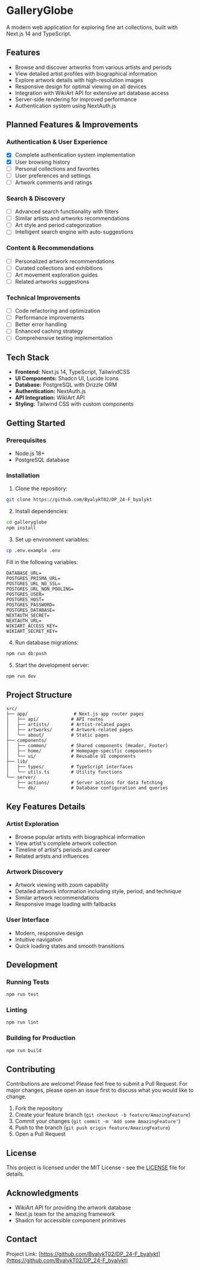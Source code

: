 # GalleryGlobe

A modern web application for exploring fine art collections, built with Next.js 14 and TypeScript.

## Features

- Browse and discover artworks from various artists and periods
- View detailed artist profiles with biographical information
- Explore artwork details with high-resolution images 
- Responsive design for optimal viewing on all devices
- Integration with WikiArt API for extensive art database access
- Server-side rendering for improved performance
- Authentication system using NextAuth.js

## Planned Features & Improvements

### Authentication & User Experience
- [x] Complete authentication system implementation
- [x] User browsing history
- [ ] Personal collections and favorites
- [ ] User preferences and settings
- [ ] Artwork comments and ratings

### Search & Discovery
- [ ] Advanced search functionality with filters
- [ ] Similar artists and artworks recommendations
- [ ] Art style and period categorization
- [ ] Intelligent search engine with auto-suggestions

### Content & Recommendations
- [ ] Personalized artwork recommendations
- [ ] Curated collections and exhibitions
- [ ] Art movement exploration guides
- [ ] Related artworks suggestions

### Technical Improvements
- [ ] Code refactoring and optimization
- [ ] Performance improvements
- [ ] Better error handling
- [ ] Enhanced caching strategy
- [ ] Comprehensive testing implementation

## Tech Stack

- **Frontend:** Next.js 14, TypeScript, TailwindCSS
- **UI Components:** Shadcn UI, Lucide Icons
- **Database:** PostgreSQL with Drizzle ORM
- **Authentication:** NextAuth.js
- **API Integration:** WikiArt API
- **Styling:** Tailwind CSS with custom components

## Getting Started

### Prerequisites

- Node.js 18+ 
- PostgreSQL database

### Installation

1. Clone the repository:
```bash
git clone https://github.com/ByalykT02/DP_24-F_byalykt
```

2. Install dependencies:
```bash
cd galleryglobe
npm install
```

3. Set up environment variables:
```bash
cp .env.example .env
```

Fill in the following variables:
```
DATABASE_URL=
POSTGRES_PRISMA_URL=
POSTGRES_URL_NO_SSL=
POSTGRES_URL_NON_POOLING=
POSTGRES_USER=
POSTGRES_HOST=
POSTGRES_PASSWORD=
POSTGRES_DATABASE=
NEXTAUTH_SECRET=
NEXTAUTH_URL=
WIKIART_ACCESS_KEY=
WIKIART_SECRET_KEY=
```

4. Run database migrations:
```bash
npm run db:push
```

5. Start the development server:
```bash
npm run dev
```

## Project Structure

```
src/
├── app/                 # Next.js app router pages
│   ├── api/            # API routes
│   ├── artists/        # Artist-related pages
│   ├── artworks/       # Artwork-related pages
│   └── about/          # Static pages
├── components/         
│   ├── common/         # Shared components (Header, Footer)
│   ├── home/           # Homepage-specific components
│   └── ui/             # Reusable UI components
├── lib/                
│   ├── types/          # TypeScript interfaces
│   └── utils.ts        # Utility functions
└── server/             
    ├── actions/        # Server actions for data fetching
    └── db/             # Database configuration and queries
```

## Key Features Details

### Artist Exploration
- Browse popular artists with biographical information
- View artist's complete artwork collection
- Timeline of artist's periods and career
- Related artists and influences

### Artwork Discovery
- Artwork viewing with zoom capability
- Detailed artwork information including style, period, and technique
- Similar artwork recommendations
- Responsive image loading with fallbacks

### User Interface
- Modern, responsive design
- Intuitive navigation
- Quick loading states and smooth transitions

## Development

### Running Tests
```bash
npm run test
```

### Linting
```bash
npm run lint
```

### Building for Production
```bash
npm run build
```

## Contributing

Contributions are welcome! Please feel free to submit a Pull Request. For major changes, please open an issue first to discuss what you would like to change.

1. Fork the repository
2. Create your feature branch (`git checkout -b feature/AmazingFeature`)
3. Commit your changes (`git commit -m 'Add some AmazingFeature'`)
4. Push to the branch (`git push origin feature/AmazingFeature`)
5. Open a Pull Request

## License

This project is licensed under the MIT License - see the [LICENSE](LICENSE) file for details.

## Acknowledgments

- WikiArt API for providing the artwork database
- Next.js team for the amazing framework
- Shadcn for accessible component primitives

## Contact

Project Link: [https://github.com/ByalykT02/DP_24-F_byalykt](https://github.com/ByalykT02/DP_24-F_byalykt)